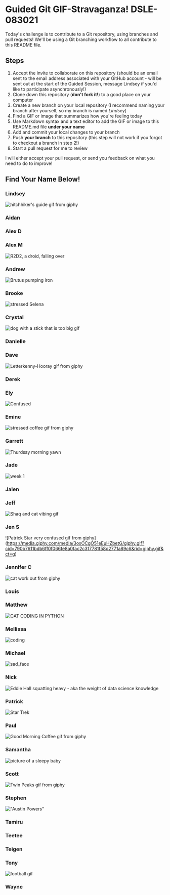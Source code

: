 # Guided Git GIF-Stravaganza! DSLE-083021

Today's challenge is to contribute to a Git repository, using branches and pull requests! We'll be using a Git branching workflow to all contribute to this README file.

## Steps

1. Accept the invite to collaborate on this repository (should be an email sent to the email address associated with your GitHub account - will be sent out at the start of the Guided Session, message Lindsey if you'd like to participate asynchronously!)
2. Clone down this repository (**don't fork it!**) to a good place on your computer
3. Create a new branch on your local repository (I recommend naming your branch after yourself, so my branch is named _Lindsey_)
4. Find a GIF or image that summarizes how you're feeling today
5. Use Markdown syntax and a text editor to add the GIF or image to this README.md file **under your name**
6. Add and commit your local changes to your branch
7. Push **your branch** to this repository (this step will not work if you forgot to checkout a branch in step 2!)
8. Start a pull request for me to review

I will either accept your pull request, or send you feedback on what you need to do to improve!

## Find Your Name Below!

### Lindsey

![hitchhiker's guide gif from giphy](https://media.giphy.com/media/esIEbQqOP14PK/giphy.gif?cid=ecf05e47uv192vxnlwyupoicecvhpmwb7undx1lyorrj6ire&rid=giphy.gif&ct=g)

### Aidan

### Alex D

### Alex M

![R2D2, a droid, falling over](https://media.giphy.com/media/bq6F8QYqBU7Yc/giphy.gif?cid=ecf05e47bfiq2kxz80ltl6e938rylr2zk5yl4wix2jb2pys5&rid=giphy.gif&ct=g)

### Andrew

![Brutus pumping iron](https://media.giphy.com/media/xT8qBbNGjXTo4XzuJa/giphy.gif?cid=ecf05e47f5m0lfm2uwjdvm4c0h5b7sgkirh23c1viux5y1si&rid=giphy.gif&ct=g)

### Brooke

![stressed Selena](https://media.giphy.com/media/Pjr0NCGk4WMQPQtg0C/giphy-downsized-large.gif?cid=ecf05e47ozxd6qpf3lzc6yd7yfvtext7612hkdvg2ul3y110&rid=giphy-downsized-large.gif&ct=g)

### Crystal

![dog with a stick that is too big gif](https://c.tenor.com/bQLlr6k9ZycAAAAM/big-brain.gif)

### Danielle

### Dave

![Letterkenny-Hooray gif from giphy](https://media.giphy.com/media/AhXw4MktwT7C16OsmG/giphy.gif?)

### Derek

### Ely

![Confused](https://tenor.com/bjCRl.gif)

### Emine

![stressed coffee gif from giphy](https://media.giphy.com/media/M4ecx9P2jI4tq/giphy.gif?cid=ecf05e47ijn5e7fpzebtq96meuibopwmweo6op524mxygd80&rid=giphy.gif&ct=g)

### Garrett

![Thurdsay morning yawn](https://media.giphy.com/media/bGCwmLDnwL25kCg3FV/giphy-downsized-large.gif?cid=ecf05e47akijuukxixoubx0tr82j43haolejeiu916133scj&rid=giphy-downsized-large.gif&ct=g)

### Jade

![week 1](https://media.giphy.com/media/9M5jK4GXmD5o1irGrF/giphy.gif)

### Jalen

### Jeff

![Shaq and cat vibing gif](https://media.giphy.com/media/W80Y9y1XwiL84/giphy.gif?cid=ecf05e47lgamqhb0oanihkoaplo7vc1td0io6e5z8479fgga&rid=giphy.gif&ct=g)

### Jen S

![Patrick Star very confused gif from giphy] (https://media.giphy.com/media/3oxOCgO51eEuHZbetG/giphy.gif?cid=790b7611bdb6ff0f066fe8a0fac2c317781f58d2771a89c6&rid=giphy.gif&ct=g)

### Jennifer C

![cat work out from giphy](https://media.giphy.com/media/uLjx3T8zp2ZWPe3yN5/giphy.gif?cid=ecf05e47pbwvm35z44508lun7sdh1x3lzo6ymu93xxr3pe9r&rid=giphy.gif&ct=g)

### Louis

### Matthew

![CAT CODING IN PYTHON](https://media.giphy.com/media/unQ3IJU2RG7DO/giphy.gif?cid=ecf05e47piqdxj29dd3nxizfo5zljc4brwpop9bq9s284uz2&rid=giphy.gif&ct=g)

### Mellissa 
![coding](https://media.giphy.com/media/13HgwGsXF0aiGY/giphy.gif?cid=ecf05e47uasm9bi8g9gyqr763rfspewjx4gzrv5pgzkwd0e8&rid=giphy.gif&ct=g)

### Michael

![sad_face](https://media.giphy.com/media/xUPGcw2IEav7WLusHC/giphy.gif)

### Nick

![Eddie Hall squatting heavy - aka the weight of data science knowledge](https://ironmind.com/export/sites/ironmind/.galleries/images-2017/eddie-hall-squat-wsm17.jpg_1923982385.jpg)

### Patrick

![Star Trek](https://media1.giphy.com/media/5hxrnfcvarTa7Sml02/giphy.gif?cid=790b7611e5ad698eb5df0ed17f415502d99847be0f00184b&rid=giphy.gif&ct=g)

### Paul

![Good Morning Coffee gif from giphy](https://media.giphy.com/media/xFmwnGWu0UUb0pRIVq/giphy.gif?cid=ecf05e47fma61cl32hatphger34yab7qkjhqwtuyp8rsnipo&rid=giphy.gif&ct=g)

### Samantha

![picture of a sleepy baby](https://media.giphy.com/media/xT8qBvH1pAhtfSx52U/giphy.gif?cid=ecf05e47purjp99af5quyedqo3c661se4iaov66t4edwce5f&rid=giphy.gif)

### Scott

![Twin Peaks gif from giphy](https://media.giphy.com/media/3o6wryqu8svcXbjVbW/giphy.gif?cid=ecf05e473btwx1mfs5r46rm60mxxleh4l228sflmi6pzazcw&rid=giphy.gif&ct=g)

### Stephen

!["Austin Powers"](https://media.giphy.com/media/26gs7tPvTp95xZZIs/giphy-downsized-large.gif?cid=ecf05e47gtk985ifd65kvxtuuxqqmh0gdybg9nubgwh0yai2&rid=giphy-downsized-large.gif&ct=g)

### Tamiru

### Teetee

### Teigen

### Tony

![football gif](http://www.baltimorefishbowl.com/wp-content/uploads/2015/01/ben-roethlisberger-intercepted-by-baltimore-replay.gif)

### Wayne
